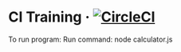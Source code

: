CI Training &middot; [![CircleCI](https://circleci.com/gh/nafarlee/ci-training.svg?style=svg)](https://circleci.com/gh/nafarlee/ci-training)
===========

To run program:
Run command: node calculator.js

